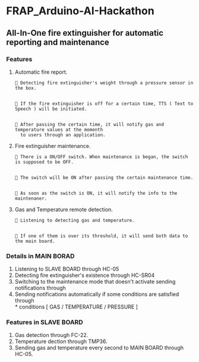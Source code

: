 
# FRAP_Arduino-AI-Hackathon
## All-In-One fire extinguisher for automatic reporting and maintenance

 ### Features 
 <p>
  <ol>
    <li> Automatic fire report.</li>
    
    
     Detecting fire extinguisher's weight through a pressure sensor in the box.
    
    
     If the fire extinguisher is off for a certain time, TTS ( Text to Speech ) will be initiated.
    
    
     After passing the certain time, it will notify gas and temperature values at the momenth 
      to users through an application.
      
      
  
  <li> Fire extinguisher maintenance. </li>
  
  
     There is a ON/OFF switch. When maintenance is began, the switch is supposed to be OFF.
    
    
     The switch will be ON after passing the certain maintenance time.
    
    
     As soon as the switch is ON, it will notify the info to the maintenaner.
    
    
  
  <li> Gas and Temperature remote detection. </li>
  
 
     Listening to detecting gas and temperature.
    
    
     If one of them is over its threshold, it will send both data to the main board. 
    
 </ol>

### Details in MAIN BORAD 
<p>
  <ol>
  <li> Listening to SLAVE BOARD through HC-05 </li>

  <li> Detecting fire extinguisher's existence through HC-SR04</li>

  <li> Switching to the maintenance mode that doesn't activate sending notifications through </li>

  <li> Sending notifications automatically if some conditions are satisfied through  </li>
   * conditions [ GAS / TEMPERATURE / PRESSURE ] 
  </ol>
</p>

### Features in SLAVE BOARD
<p>
  <ol>
  <li> Gas detection through FC-22. </li>
  
  <li> Temperature dection through TMP36. </li>
  
  <li> Sending gas and temperature every second to MAIN BOARD through HC-05. </li>
  </ol>
</p>
